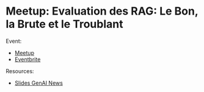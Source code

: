 
# Meetup: Evaluation des RAG: Le Bon, la Brute et le Troublant

Event:
- [Meetup](https://www.meetup.com/generative-ai-nantes/events/303528692/)
- [Eventbrite](https://www.eventbrite.com/e/s3e2-leboncoin-evaluation-des-rag-le-bon-la-brute-et-le-troublant-tickets-1024170309967)

Resources:
- [Slides GenAI News](./genai-news.pdf)
